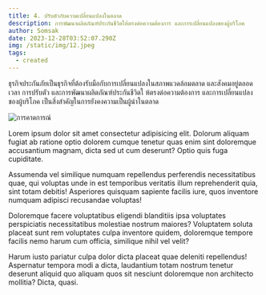```yaml
---
title: 4. ปรับตัวกับความเปลี่ยนแปลงในตลาด
description: การพัฒนาผลิตภัณฑ์ประกันชีวิตให้ตรงต่อความต้องการ และการเปลี่ยนแปลงของผู้บริโภค
author: Somsak
date: 2023-12-28T03:52:07.290Z
img: /static/img/12.jpeg
tags:
  - created
---
```


ธุรกิจประกันภัยเป็นธุรกิจที่ต้องรับมือกับการเปลี่ยนแปลงในสภาพแวดล้อมตลาด และสังคมอยู่ตลอดเวลา การปรับตัว และการพัฒนาผลิตภัณฑ์ประกันชีวิตใ ห้ตรงต่อความต้องการ และการเปลี่ยนแปลงของผู้บริโภค เป็นสิ่งสำคัญในการยังคงความเป็นผู้นำในตลาด

![การคาดการณ์](/static/img/12.jpeg "ปรับตัว")

<div class="max-w-3xl text-base md:text-lg text-amber-700 mx-auto p-6 border-x-2 columns-1 md:columns-2">
    <p>Lorem ipsum dolor sit amet consectetur adipisicing elit. Dolorum aliquam fugiat ab ratione optio dolorem cumque tenetur quas enim sint doloremque accusantium magnam, dicta sed ut cum deserunt? Optio quis fuga cupiditate.</p>
    <p>Assumenda vel similique numquam repellendus perferendis necessitatibus quae, qui voluptas unde in est temporibus veritatis illum reprehenderit quia, sint totam debitis! Asperiores quisquam sapiente facilis iure, quos inventore numquam adipisci recusandae voluptas!</p>
    <p>Doloremque facere voluptatibus eligendi blanditiis ipsa voluptates perspiciatis necessitatibus molestiae nostrum maiores? Voluptatem soluta placeat sunt rem voluptates culpa inventore quidem, doloremque tempore facilis nemo harum cum officia, similique nihil vel velit?</p>
    <p>Harum iusto pariatur culpa dolor dicta placeat quae deleniti repellendus! Aspernatur tempora modi a dicta, laudantium totam nostrum tenetur deserunt aliquid quo aliquam quos sit nesciunt doloremque non architecto mollitia? Dicta, quasi.</p>
</div>